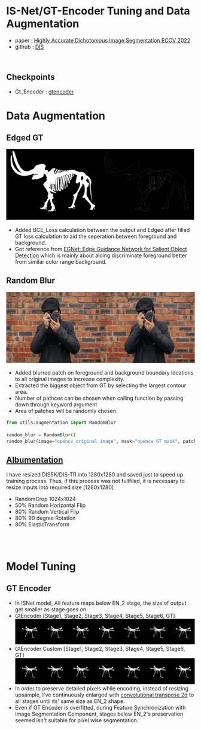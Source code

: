 <h1>
    IS-Net/GT-Encoder Tuning and Data Augmentation
</h1>

- paper : [Highly Accurate Dichotomous Image Segmentation ECCV 2022](https://arxiv.org/pdf/2203.03041.pdf)
- github : [DIS](https://github.com/xuebinqin/DIS)

<br>

## Checkpoints
- Gt_Encoder : [gtencoder](https://drive.google.com/drive/folders/17zk1NtoYAEtZPTh3ABqRIc1WQm0tm86n?usp=sharing)

# Data Augmentation
## Edged GT
<img src="sample_images/GT_augementation.png">

- Added BCE_Loss calculation between the output and Edged after filled GT loss calculation to aid the seperation between foreground and background.
- Got reference from [EGNet: Edge Guidance Network for Salient Object Detection](https://arxiv.org/pdf/1908.08297.pdf) which is mainly about aiding discriminate foreground better from similar color range background.

## Random Blur
<img src="sample_images/random_blur.png">

- Added blurred patch on foreground and background boundary locations to all original images to increase complexity.
- Extracted the biggest object from GT by selecting the largest contour area.
- Number of pathces can be chosen when calling function by passing down through keyword argument
- Area of patches will be randomly chosen.

```python
from utils.augmentation import RandomBlur

random_blur = RandomBlur()
random_blur(image="opencv original image", mask="opencv GT mask", patches=2, patch_size=20)
```

## [Albumentation](https://albumentations.ai/) 
I have resized DIS5K/DIS-TR into 1280x1280 and saved just to speed up training process. Thus, if this process was not fullfiled, it is necessary to resize inputs into required size [1280x1280]
- RandomCrop 1024x1024
- 50% Random Horizontal Flip
- 80% Random Vertical Flip
- 80% 90 degree Rotation
- 80% ElasticTransform

<br><br>
# Model Tuning
## GT Encoder 
- In ISNet model, All feature maps below EN_2 stage, the size of output get smaller as stage goes on.
- GtEncoder [Stage1, Stage2, Stage3, Stage4, Stage5, Stage6, GT]
<img src="sample_images/gt_encoder_stages.png"><br>
- GtEncoder Custom [Stage1, Stage2, Stage3, Stage4, Stage5, Stage6, GT]
<img src="sample_images/gt_encoder_custom_stages.png"><br>
- In order to preserve detailed pixels while encoding, instead of resizing upsample, I've continuously enlarged with [convolutional transpose 2d]() to all stages until its' same size as EN_2 shape.
- Even if GT Encoder is overfitted, during Feature Synchronization with Image Segmentation Component, stages below EN_2's preservation seemed isn't suitable for pixel wise segmentation.

[//]: # ()
[//]: # (- DISNET의 decoder부분에서 작아진 이미지들을 영상처리가 아닌 딥러닝으로 이미지를 키워 데이터 손실을 줄이고 GT에 가까운 side outputs들을 추출하여 loss 계산할때 큰 도움을 받는것으로 보였다.)

[//]: # (- 보다 나은 독해를 위해 용어 정리 해 두었다.)

[//]: # (- convolution_transpose_2d를 단순히 deconvolutional_upsample, 또는 deconv_upsample로 표현하겠다.)

[//]: # ()
[//]: # ()
[//]: # (- GTNet 또한 DISNet과 동일한 조건을 맞춰주기 위해 stage2 낮은 stage들을 stage2 크기로 deconv_upsample로 키워서 over-fitting을 시켰다.)

[//]: # (- GTNet은 batch_size 14에 epoch 487번을 돌아 validation_loss를 0.20을 달성해 학습을 종료 시켰다.)

[//]: # (- visualization을 통해 섬세한 side_outputs들이 나왔다 &#40;추후 이미지를 공개할 예정이다&#41;.)

[//]: # ()
[//]: # (# DISNET Deconvolutional Stage Test)

[//]: # (- deconv_upsampled는 batch_size 14에 epoch 339번을 돌았다.)

[//]: # ()
[//]: # (|ORIGINAL_IMAGE&nbsp;&nbsp;&nbsp;&nbsp;&nbsp;GT&nbsp;&nbsp;&nbsp;&nbsp;&nbsp;DECONV_TO_D2&nbsp;&nbsp;&nbsp;&nbsp;&nbsp;ORIGINAL_ISNET|)

[//]: # (|------------|)

[//]: # (|![d5d6_vs_d2]&#40;sample_images/d2up_isnet-pretrained.png&#41;)

[//]: # ()
[//]: # (# PREREQUISITE)

[//]: # (### 아나콘다 환경설정)

[//]: # (- 아나콘다 환경 라이브러리 설치)

[//]: # (```sh)

[//]: # (conda env create --file pytorch_env.yml )

[//]: # (```)

[//]: # (- 아나콘다 환경설정에 대한 자세한 설명은 [가상환경 그대로 옮기기]&#40;https://velog.io/@sheoyonj/Conda-%EA%B0%80%EC%83%81%ED%99%98%EA%B2%BD-%EA%B7%B8%EB%8C%80%EB%A1%9C-%EC%98%AE%EA%B8%B0%EA%B8%B0&#41; 참조)

[//]: # ()
[//]: # (# RUN)

[//]: # (```sh)

[//]: # (python )

[//]: # (```)

[//]: # ()
[//]: # ()
[//]: # (# References)

[//]: # (- DISNET: [xuebinqin/DIS]&#40;https://github.com/xuebinqin/DIS&#41;)

[//]: # (- U2NET: [xuebinqin/U-2-NET]&#40;https://github.com/xuebinqin/U-2-Net&#41;)

[//]: # (- EGNET: [JXingZhao/EGNet]&#40;https://github.com/JXingZhao/EGNet&#41;)
